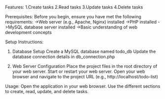 Features:
1.Create tasks
2.Read tasks
3.Update tasks
4.Delete tasks


Prerequisites:
Before you begin, ensure you have met the following requirements:
->Web server (e.g., Apache, Nginx) installed
->PHP installed
->MySQL database server installed
->Basic understanding of web development concepts


Setup Instructions:

1. Database Setup
Create a MySQL database named todo_db
Update the database connection details in db_connection.php

2. Web Server Configuration
Place the project files in the root directory of your web server.
Start or restart your web server.
Open your web browser and navigate to the project URL (e.g., http://localhost/todo-list)


Usage:
Open the application in your web browser.
Use the different sections to create, read, update, and delete tasks.